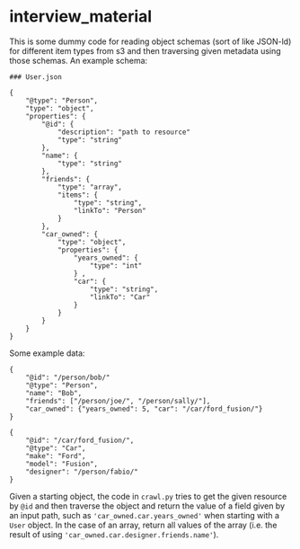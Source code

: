 # interview_material

This is some dummy code for reading object schemas (sort of like JSON-ld) for different item types from s3 and then traversing given metadata using those schemas. An example schema:

```
### User.json

{
    "@type": "Person",
    "type": "object",
    "properties": {
        "@id": {
            "description": "path to resource"
            "type": "string"
        },
        "name": {
            "type": "string"
        },
        "friends": {
            "type": "array",
            "items": {
                "type": "string",
                "linkTo": "Person"
            }
        },
        "car_owned": {
            "type": "object",
            "properties": {
                "years_owned": {
                    "type": "int"
                } ,
                "car": {
                    "type": "string",
                    "linkTo": "Car"
                }
            }
        }
    }
}
```

Some example data:

```
{
    "@id": "/person/bob/"
    "@type": "Person",
    "name": "Bob",
    "friends": ["/person/joe/", "/person/sally/"],
    "car_owned": {"years_owned": 5, "car": "/car/ford_fusion/"}
}

{
    "@id": "/car/ford_fusion/",
    "@type": "Car",
    "make": "Ford",
    "model": "Fusion",
    "designer": "/person/fabio/"
}
```

Given a starting object, the code in `crawl.py` tries to get the given resource by `@id` and then traverse the object and return the value of a field given by an input path, such as `'car_owned.car.years_owned'` when starting with a `User` object. In the case of an array, return all values of the array (i.e. the result of using `'car_owned.car.designer.friends.name'`).
